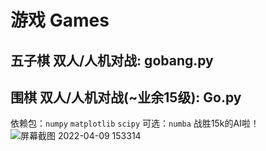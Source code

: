 # 游戏 Games
## 五子棋 双人/人机对战: gobang.py  
## 围棋 双人/人机对战(~业余15级): Go.py

依赖包：``numpy`` ``matplotlib`` ``scipy``
可选：``numba``
战胜15k的AI啦！
![屏幕截图 2022-04-09 153314](https://user-images.githubusercontent.com/67631593/162563088-8a420ddc-2228-4f4d-a9c9-c3f4010f9a8e.png)
